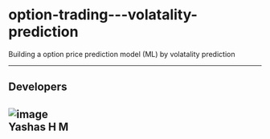 # option-trading---volatality-prediction


Building a option price prediction model (ML) by volatality prediction




---
**Developers**
---
![image](https://user-images.githubusercontent.com/108989522/218279319-7b653319-562e-42d6-980e-01f249fb6dfe.png)  
**Yashas H M**
---
